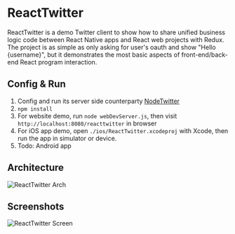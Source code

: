 # ReactTwitter

ReactTwitter is a demo Twitter client to show how to share unified business logic code between React Native apps and React web projects with Redux. The project is as simple as only asking for user's oauth and show "Hello {username}", but it demonstrates the most basic aspects of front-end/back-end React program interaction.

## Config & Run

1. Config and run its server side counterparty [NodeTwitter](https://github.com/xuyuanme/NodeTwitter)
2. `npm install`
3. For website demo, run `node webDevServer.js`, then visit `http://localhost:8080/reacttwitter` in browser
4. For iOS app demo, open `./ios/ReactTwitter.xcodeproj` with Xcode, then run the app in simulator or device.
5. Todo: Android app

## Architecture

![ReactTwitter Arch](http://xuyuan.me/img/react-twitter-arch.jpg)

## Screenshots

![ReactTwitter Screen](http://xuyuan.me/img/react-twitter-screen.jpg)
